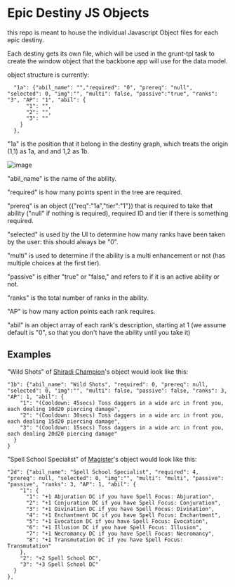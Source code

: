 **Epic Destiny JS Objects**
===========================

this repo is meant to house the individual Javascript Object files for each epic destiny.

Each destiny gets its own file, which will be used in the grunt-tpl task to create the window object that the backbone app will use for the data model.

object structure is currently:

	  "1a": {"abil_name": "","required": "0", "prereq": "null", "selected": 0, "img":"", "multi": false, "passive":"true", "ranks": "3", "AP": "1", "abil": {
	      "1": "", 
	      "2": "", 
	      "3": ""
	    }
	  },
  
"1a" is the position that it belong in the destiny graph, which treats the origin (1,1) as 1a, and and 1,2 as 1b.

![image](http://jeffharnois.com/images/graph.gif)

"abil_name" is the name of the ability.

"required" is how many points spent in the tree are required.

"prereq" is an object ({"req":"1a","tier":"1"}) that is required to take that ability ("null" if nothing is required), required ID and tier if there is something required.

"selected" is used by the UI to determine how many ranks have been taken by the user: this should always be "0".

"multi" is used to determine if the ability is a multi enhancement or not (has multiple choices at the first tier).

"passive" is either "true" or "false," and refers to if it is an active ability or not.

"ranks" is the total number of ranks in the ability.

"AP" is how many action points each rank requires.

"abil" is an object array of each rank's description, starting at 1 (we assume default is "0", so that you don't have the ability until you take it)

Examples
--------
"Wild Shots" of [Shiradi Champion](http://ddowiki.com/page/Shiradi_Champion)'s object would look like this:

    "1b": {"abil_name": "Wild Shots", "required": 0, "prereq": null, "selected": 0, "img":"", "multi": false, "passive": false, "ranks": 3, "AP": 1, "abil": {
        "1": "(Cooldown: 45secs) Toss daggers in a wide arc in front you, each dealing 10d20 piercing damage",
        "2": "(Cooldown: 30secs) Toss daggers in a wide arc in front you, each dealing 15d20 piercing damage",
        "3": "(Cooldown: 15secs) Toss daggers in a wide arc in front you, each dealing 20d20 piercing damage"
      }
    }

"Spell School Specialist" of [Magister](http://ddowiki.com/page/Magister)'s object would look like this:

    "2d": {"abil_name": "Spell School Specialist", "required": 4, "prereq": null, "selected": 0, "img":"", "multi": "multi", "passive": "passive", "ranks": 3, "AP": 1, "abil": {
        "1": {
          "1": "+1 Abjuration DC if you have Spell Focus: Abjuration", 
          "2": "+1 Conjuration DC if you have Spell Focus: Conjuration", 
          "3": "+1 Divination DC if you have Spell Focus: Divination", 
          "4": "+1 Enchantment DC if you have Spell Focus: Enchantment", 
          "5": "+1 Evocation DC if you have Spell Focus: Evocation", 
          "6": "+1 Illusion DC if you have Spell Focus: Illusion", 
          "7": "+1 Necromancy DC if you have Spell Focus: Necromancy", 
          "8": "+1 Transmutation DC if you have Spell Focus: Transmutation"
        }, 
        "2": "+2 Spell School DC",
        "3": "+3 Spell School DC"
      }
    },